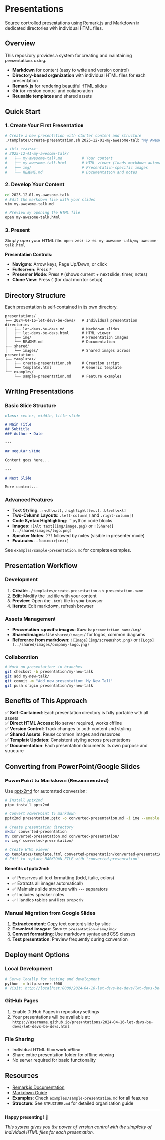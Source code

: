 # Presentations

Source controlled presentations using Remark.js and Markdown in dedicated directories with individual HTML files.

## Overview

This repository provides a system for creating and maintaining presentations using:
- **Markdown** for content (easy to write and version control)
- **Directory-based organization** with individual HTML files for each presentation
- **Remark.js** for rendering beautiful HTML slides
- **Git** for version control and collaboration
- **Reusable templates** and shared assets

## Quick Start

### 1. Create Your First Presentation

```bash
# Create a new presentation with starter content and structure
./templates/create-presentation.sh 2025-12-01-my-awesome-talk "My Awesome Talk"

# This creates:
# 2025-12-01-my-awesome-talk/
#   ├── my-awesome-talk.md         # Your content
#   ├── my-awesome-talk.html       # HTML viewer (loads markdown automatically)
#   ├── img/                       # Presentation-specific images
#   └── README.md                  # Documentation and notes
```

### 2. Develop Your Content

```bash
cd 2025-12-01-my-awesome-talk
# Edit the markdown file with your slides
vim my-awesome-talk.md

# Preview by opening the HTML file
open my-awesome-talk.html
```

### 3. Present

Simply open your HTML file: `open 2025-12-01-my-awesome-talk/my-awesome-talk.html`

**Presentation Controls:**
- **Navigate**: Arrow keys, Page Up/Down, or click
- **Fullscreen**: Press `F`
- **Presenter Mode**: Press `P` (shows current + next slide, timer, notes)
- **Clone View**: Press `C` (for dual monitor setup)

## Directory Structure

Each presentation is self-contained in its own directory.

```
presentations/
├── 2024-04-16-let-devs-be-devs/   # Individual presentation directories
│   ├── let-devs-be-devs.md        # Markdown slides
│   ├── let-devs-be-devs.html      # HTML viewer
│   ├── img/                       # Presentation images
│   └── README.md                  # Documentation
├── shared/
│   └── images/                    # Shared images across presentations
├── templates/
│   ├── create-presentation.sh     # Creation script
│   └── template.html              # Generic template
└── examples/
    └── sample-presentation.md     # Feature examples
```

## Writing Presentations

### Basic Slide Structure

```markdown
class: center, middle, title-slide

# Main Title
## Subtitle
### Author • Date

---

## Regular Slide

Content goes here...

---

# Next Slide

More content...
```

### Advanced Features

- **Text Styling**: `.red[text]`, `.highlight[text]`, `.blue[text]`
- **Two-Column Layouts**: `.left-column[]` and `.right-column[]`
- **Code Syntax Highlighting**: \`\`\`python code blocks
- **Images**: `![Alt text](img/image.png)` or `![Shared](../shared/images/logo.png)`
- **Speaker Notes**: `???` followed by notes (visible in presenter mode)
- **Footnotes**: `.footnote[text]`

See `examples/sample-presentation.md` for complete examples.

## Presentation Workflow

### Development
1. **Create**: `./templates/create-presentation.sh presentation-name`
2. **Edit**: Modify the `.md` file with your content
3. **Preview**: Open the `.html` file in your browser
4. **Iterate**: Edit markdown, refresh browser

### Assets Management
- **Presentation-specific images**: Save to `presentation-name/img/`
- **Shared images**: Use `shared/images/` for logos, common diagrams
- **Reference from markdown**: `![Image](img/screenshot.png)` or `![Logo](../shared/images/company-logo.png)`

### Collaboration
```bash
# Work on presentations in branches
git checkout -b presentation/my-new-talk
git add my-new-talk/
git commit -m "Add new presentation: My New Talk"
git push origin presentation/my-new-talk
```

## Benefits of This Approach

✅ **Self-Contained**: Each presentation directory is fully portable with all assets  
✅ **Direct HTML Access**: No server required, works offline  
✅ **Version Control**: Track changes to both content and styling  
✅ **Shared Assets**: Reuse common images and resources  
✅ **Template Updates**: Consistent styling across presentations  
✅ **Documentation**: Each presentation documents its own purpose and structure

## Converting from PowerPoint/Google Slides

### PowerPoint to Markdown (Recommended)

Use [pptx2md](https://github.com/ssine/pptx2md) for automated conversion:

```bash
# Install pptx2md
pipx install pptx2md

# Convert PowerPoint to markdown
pptx2md presentation.pptx -o converted-presentation.md -i img --enable-slides

# Create presentation directory
mkdir converted-presentation
mv converted-presentation.md converted-presentation/
mv img/ converted-presentation/

# Create HTML viewer
cp templates/template.html converted-presentation/converted-presentation.html
# Edit to replace MARKDOWN_FILE with "converted-presentation"
```

**Benefits of pptx2md:**
- ✅ Preserves all text formatting (bold, italic, colors)
- ✅ Extracts all images automatically
- ✅ Maintains slide structure with `---` separators
- ✅ Includes speaker notes
- ✅ Handles tables and lists properly

### Manual Migration from Google Slides

1. **Extract content**: Copy text content slide by slide
2. **Download images**: Save to `presentation-name/img/`
3. **Convert formatting**: Use markdown syntax and CSS classes
4. **Test presentation**: Preview frequently during conversion

## Deployment Options

### Local Development
```bash
# Serve locally for testing and development
python -m http.server 8000
# Visit: http://localhost:8000/2024-04-16-let-devs-be-devs/let-devs-be-devs.html
```

### GitHub Pages
1. Enable GitHub Pages in repository settings
2. Your presentations will be available at:
   `https://username.github.io/presentations/2024-04-16-let-devs-be-devs/let-devs-be-devs.html`

### File Sharing
- Individual HTML files work offline
- Share entire presentation folder for offline viewing
- No server required for basic functionality

## Resources

- [Remark.js Documentation](https://remarkjs.com/)
- [Markdown Guide](https://www.markdownguide.org/)
- **Examples**: Check `examples/sample-presentation.md` for all features
- **Structure**: See `STRUCTURE.md` for detailed organization guide

---

**Happy presenting!** 🎉

*This system gives you the power of version control with the simplicity of individual HTML files for each presentation.*
